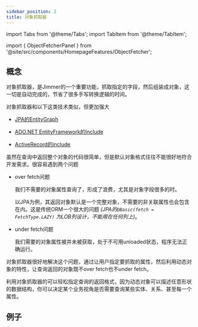 ```yaml
---
sidebar_position: 2
title: 对象抓取器
---
```


import Tabs from '@theme/Tabs';
import TabItem from '@theme/TabItem';

import { ObjectFetcherPanel } from '@site/src/components/HomepageFeatures/ObjectFetcher';

## 概念
对象抓取器，是Jimmer的一个重要功能，抓取指定的字段，然后组装成对象，这一切是自动完成的，节省了很多手写转换逻辑的时间。

对象抓取器和以下这类技术类似，但更加强大

- [JPA的EntityGraph](https://www.baeldung.com/jpa-entity-graph)

- [ADO.NET EntityFramework的Include](https://docs.microsoft.com/en-us/dotnet/api/system.data.objects.objectquery-1.include?view=netframework-4.8)

- [ActiveRecord的include](https://guides.rubyonrails.org/active_record_querying.html#includes)

虽然在查询中返回整个对象的代码很简单，但是默认对象格式往往不能很好地符合开发需求。很容易遇到两个问题

-   over fetch问题

    我们不需要的对象属性查询了，形成了浪费，尤其是对象字段很多的时。

    以JPA为例，其返回对象默认是一个完整对象，不需要的非关联属性也会包含在内。这是传统ORM一个很大的问题 *(JPA的`@Basic(fetch = FetchType.LAZY)` 为LOB列设计，不能用在任何列上)*。

-   under fetch问题

    我们需要的对象属性被并未被获取，处于不可用unloaded状态，程序无法正确运行。

对象抓取器很好地解决这个问题，通过让用户指定要抓取的属性，然后利用动态对象的特性，让查询返回的对象既不over fetch也不under fetch。

利用对象抓取器的可以轻松指定查询的返回格式，因为动态对象可以描述任意形状的数据结构，你可以决定某个业务视角是否需要查询某些实体、关系、甚至每一个属性。

## 例子

<ObjectFetcherPanel/>

